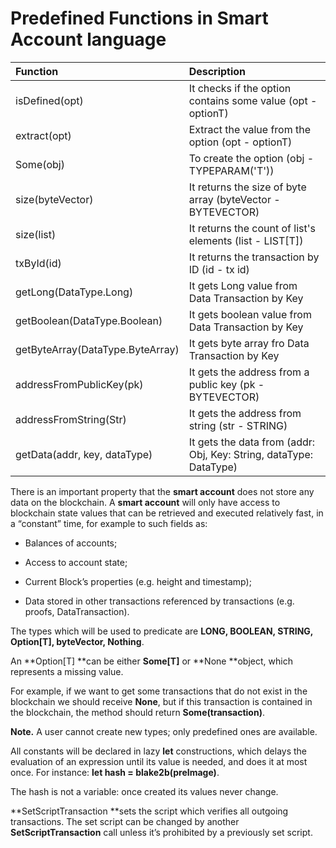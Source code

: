 # Predefined Functions in Smart Account language

| Function | Description |
| :--- | :--- |
| isDefined\(opt\) | It checks if the option contains some value \(opt - optionT\) |
| extract\(opt\) | Extract the value from the option \(opt - optionT\) |
| Some\(obj\) | To create the option \(obj - TYPEPARAM\('T'\)\) |
| size\(byteVector\) | It returns the size of byte array \(byteVector - BYTEVECTOR\) |
| size\(list\) | It returns the count of list's elements \(list - LIST[T]\) |
| txById\(id\) | It returns the transaction by ID \(id - tx id\) |
| getLong\(DataType.Long\) | It gets Long value from Data Transaction by Key |
| getBoolean\(DataType.Boolean\) | It gets boolean value from Data Transaction by Key |
| getByteArray\(DataType.ByteArray\) | It gets byte array fro Data Transaction by Key |
| addressFromPublicKey\(pk\) | It gets the address from a public key \(pk - BYTEVECTOR\) |
| addressFromString\(Str\) | It gets the address from string \(str - STRING\) |
| getData\(addr, key, dataType\) | It gets the data from \(addr: Obj, Key: String, dataType: DataType\) |

There is an important property that the **smart account** does not store any data on the blockchain. A **smart account** will only have access to blockchain state values that can be retrieved and executed relatively fast, in a “constant” time, for example to such fields as:

* Balances of accounts;

* Access to account state;

* Current Block’s properties \(e.g. height and timestamp\);

* Data stored in other transactions referenced by transactions \(e.g. proofs, DataTransaction\).

The types which will be used to predicate are **LONG, BOOLEAN, STRING, Option\[T\], byteVector, Nothing**.

An **Option\[T\] **can be either **Some\[T\]** or **None **object, which represents a missing value.

For example, if we want to get some transactions that do not exist in the blockchain we should receive **None**, but if this transaction is contained in the blockchain, the method should return **Some\(transaction\)**.

**Note.** A user cannot create new types; only predefined ones are available.

All constants will be declared in lazy **let** constructions, which delays the evaluation of an expression until its value is needed, and does it at most once. For instance: **let hash = blake2b\(preImage\)**.

The hash is not a variable: once created its values never change.

**SetScriptTransaction **sets the script which verifies all outgoing transactions. The set script can be changed by another **SetScriptTransaction** call unless it’s prohibited by a previously set script.


